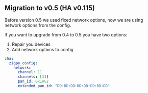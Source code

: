 ## Migration to v0.5 (HA v0.115)
Before version 0.5 we used fixed network options, now we are using network options from the config.

If you want to upgrade from 0.4 to 0.5 you have two options:
1. Repair you devices
2. Add network options to config

```yaml
zha:
  zigpy_config:
    network:
      channel: 11
      channels: [11]
      pan_id: 0x1A62
      extended_pan_id: "DD:DD:DD:DD:DD:DD:DD:DD"
```
